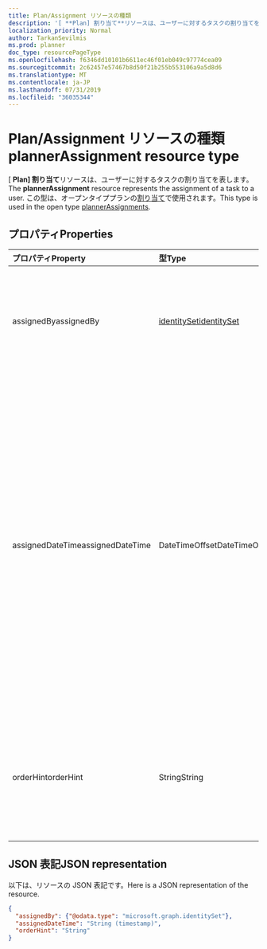 ```yaml
---
title: Plan/Assignment リソースの種類
description: '[ **Plan] 割り当て**リソースは、ユーザーに対するタスクの割り当てを表します。 この型は、オープンタイププランの割り当てで使用されます。'
localization_priority: Normal
author: TarkanSevilmis
ms.prod: planner
doc_type: resourcePageType
ms.openlocfilehash: f6346dd10101b6611ec46f01eb049c97774cea09
ms.sourcegitcommit: 2c62457e57467b8d50f21b255b553106a9a5d8d6
ms.translationtype: MT
ms.contentlocale: ja-JP
ms.lasthandoff: 07/31/2019
ms.locfileid: "36035344"
---
```

# <a name="plannerassignment-resource-type"></a><span data-ttu-id="44c16-104">Plan/Assignment リソースの種類</span><span class="sxs-lookup"><span data-stu-id="44c16-104">plannerAssignment resource type</span></span>

<span data-ttu-id="44c16-105">[ **Plan] 割り当て**リソースは、ユーザーに対するタスクの割り当てを表します。</span><span class="sxs-lookup"><span data-stu-id="44c16-105">The **plannerAssignment** resource represents the assignment of a task to a user.</span></span> <span data-ttu-id="44c16-106">この型は、オープンタイププランの[割り当て](plannerassignments.md)で使用されます。</span><span class="sxs-lookup"><span data-stu-id="44c16-106">This type is used in the open type [plannerAssignments](plannerassignments.md).</span></span>


## <a name="properties"></a><span data-ttu-id="44c16-107">プロパティ</span><span class="sxs-lookup"><span data-stu-id="44c16-107">Properties</span></span>
| <span data-ttu-id="44c16-108">プロパティ</span><span class="sxs-lookup"><span data-stu-id="44c16-108">Property</span></span>     | <span data-ttu-id="44c16-109">型</span><span class="sxs-lookup"><span data-stu-id="44c16-109">Type</span></span>   |<span data-ttu-id="44c16-110">説明</span><span class="sxs-lookup"><span data-stu-id="44c16-110">Description</span></span>|
|:---------------|:--------|:----------|
|<span data-ttu-id="44c16-111">assignedBy</span><span class="sxs-lookup"><span data-stu-id="44c16-111">assignedBy</span></span>|[<span data-ttu-id="44c16-112">identitySet</span><span class="sxs-lookup"><span data-stu-id="44c16-112">identitySet</span></span>](identityset.md)|<span data-ttu-id="44c16-113">タスクの割り当てを実行したユーザーの id。つまり、割り当てまたは。</span><span class="sxs-lookup"><span data-stu-id="44c16-113">The identity of the user that performed the assignment of the task, i.e. the assignor.</span></span>|
|<span data-ttu-id="44c16-114">assignedDateTime</span><span class="sxs-lookup"><span data-stu-id="44c16-114">assignedDateTime</span></span>|<span data-ttu-id="44c16-115">DateTimeOffset</span><span class="sxs-lookup"><span data-stu-id="44c16-115">DateTimeOffset</span></span>|<span data-ttu-id="44c16-116">タスクが割り当てられた日時。</span><span class="sxs-lookup"><span data-stu-id="44c16-116">The time at which the task was assigned.</span></span> <span data-ttu-id="44c16-117">Timestamp 型は、ISO 8601 形式を使用して日付と時刻の情報を表し、必ず UTC 時間です。</span><span class="sxs-lookup"><span data-stu-id="44c16-117">The Timestamp type represents date and time information using ISO 8601 format and is always in UTC time.</span></span> <span data-ttu-id="44c16-118">たとえば、2014 年 1 月 1 日午前 0 時 (UTC) は、次のようになります。`'2014-01-01T00:00:00Z'`</span><span class="sxs-lookup"><span data-stu-id="44c16-118">For example, midnight UTC on Jan 1, 2014 would look like this: `'2014-01-01T00:00:00Z'`</span></span>|
|<span data-ttu-id="44c16-119">orderHint</span><span class="sxs-lookup"><span data-stu-id="44c16-119">orderHint</span></span>|<span data-ttu-id="44c16-120">String</span><span class="sxs-lookup"><span data-stu-id="44c16-120">String</span></span>|<span data-ttu-id="44c16-121">タスクの担当者を注文するために使用されるヒント。</span><span class="sxs-lookup"><span data-stu-id="44c16-121">Hint used to order assignees in a task.</span></span> <span data-ttu-id="44c16-122">この形式は、[ここで](planner-order-hint-format.md)説明するように定義されています。</span><span class="sxs-lookup"><span data-stu-id="44c16-122">The format is defined as outlined [here](planner-order-hint-format.md).</span></span>|

## <a name="json-representation"></a><span data-ttu-id="44c16-123">JSON 表記</span><span class="sxs-lookup"><span data-stu-id="44c16-123">JSON representation</span></span>
<span data-ttu-id="44c16-124">以下は、リソースの JSON 表記です。</span><span class="sxs-lookup"><span data-stu-id="44c16-124">Here is a JSON representation of the resource.</span></span>

<!-- {
  "blockType": "resource",
  "optionalProperties": [

  ],
  "@odata.type": "microsoft.graph.plannerAssignment"
}-->

```json
{
  "assignedBy": {"@odata.type": "microsoft.graph.identitySet"},
  "assignedDateTime": "String (timestamp)",
  "orderHint": "String"
}

```

<!-- uuid: 8fcb5dbc-d5aa-4681-8e31-b001d5168d79
2015-10-25 14:57:30 UTC -->
<!-- {
  "type": "#page.annotation",
  "description": "plannerAssignment resource",
  "keywords": "",
  "section": "documentation",
  "tocPath": ""
}-->
